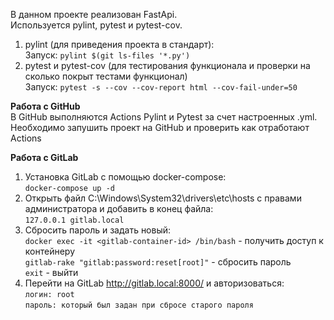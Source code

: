 В данном проекте реализован FastApi.<br>
Используется pylint, pytest и pytest-cov.

1. pylint (для приведения проекта в стандарт):
<br>Запуск: `pylint $(git ls-files '*.py')`
2. pytest и pytest-cov (для тестирования функционала и проверки на сколько покрыт тестами функционал)
<br>Запуск: `pytest -s --cov --cov-report html --cov-fail-under=50`

**Работа с GitHub**<br>
В GitHub выполняются Actions Pylint и Pytest за счет настроенных .yml.<br>
Необходимо запушить проект на GitHub и проверить как отработают Actions

**Работа с GitLab**
1. Установка GitLab с помощью docker-compose:<br>
`docker-compose up -d`
2. Открыть файл C:\Windows\System32\drivers\etc\hosts с правами администратора и добавить в конец файла:<br>
`127.0.0.1 gitlab.local`
3. Сбросить пароль и задать новый:<br>
`docker exec -it <gitlab-container-id> /bin/bash` - получить доступ к контейнеру<br>
`gitlab-rake "gitlab:password:reset[root]"` - сбросить пароль<br>
`exit` - выйти
4. Перейти на GitLab http://gitlab.local:8000/ и авторизоваться:<br>
`логин: root`<br>
`пароль: который был задан при сбросе старого пароля`
